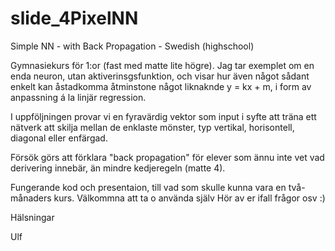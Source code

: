 # slide_4PixelNN
Simple NN - with Back Propagation - Swedish (highschool)

Gymnasiekurs för 1:or (fast med matte lite högre). Jag tar exemplet om en enda neuron, utan aktiverinsgsfunktion,
och visar hur även något sådant enkelt kan åstadkomma åtminstone något liknaknde y = kx + m, i form av anpassning
á la linjär regression.

I uppföljningen provar vi en fyravärdig vektor som input i syfte att träna ett nätverk att skilja mellan de enklaste
mönster, typ vertikal, horisontell, diagonal eller enfärgad. 

Försök görs att förklara "back propagation" för elever som ännu inte vet vad derivering innebär, än mindre 
kedjeregeln (matte 4).

Fungerande kod och presentaion, till vad som skulle kunna vara en två-månaders kurs. Välkommna att ta o använda själv
Hör av er ifall frågor osv :)

Hälsningar

Ulf
